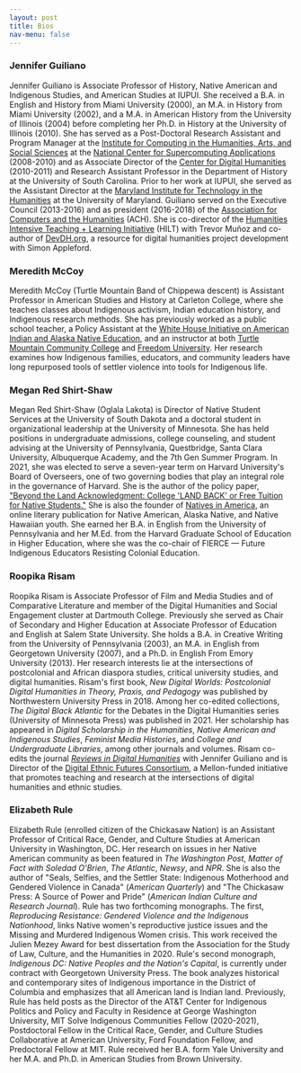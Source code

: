 ```yaml
---
layout: post
title: Bios
nav-menu: false
---
```


### Jennifer Guiliano

Jennifer Guiliano is Associate Professor of History, Native American and Indigenous Studies, and American Studies at IUPUI. She received a B.A. in English and History from Miami University (2000), an M.A. in History from Miami University (2002), and a M.A. in American History from the University of Illinois (2004) before completing her Ph.D. in History at the University of Illinois (2010). She has served as a Post-Doctoral Research Assistant and Program Manager at the [Institute for Computing in the Humanities, Arts, and Social Sciences](http://www.ichass.illinois.edu/Home/Home.html) at the [National Center for Supercomputing Applications](http://www.ncsa.illinois.edu/) (2008-2010) and as Associate Director of the [Center for Digital Humanities](http://cdh.sc.edu/) (2010-2011) and Research Assistant Professor in the Department of History at the University of South Carolina. Prior to her work at IUPUI, she served as the Assistant Director at the [Maryland Institute for Technology in the Humanities](https://jguiliano.com/about/biography/mith.umd.edu) at the University of Maryland. Guiliano served on the Executive Council (2013-2016) and as president (2016-2018) of the [Association for Computers and the Humanities](http://www.ach.org/) (ACH). She is co-director of the [Humanities Intensive Teaching + Learning Initiative](http://www.dhtraining.org/) (HILT) with Trevor Muñoz and co-author of [DevDH.org](http://devdh.org/), a resource for digital humanities project development with Simon Appleford.

### Meredith McCoy

Meredith McCoy (Turtle Mountain Band of Chippewa descent) is Assistant Professor in American Studies and History at Carleton College, where she teaches classes about Indigenous activism, Indian education history, and Indigenous research methods. She has previously worked as a public school teacher, a Policy Assistant at the [White House Initiative on American Indian and Alaska Native Education](https://sites.ed.gov/whiaiane/), and an instructor at both [Turtle Mountain Community College](https://www.tm.edu/) and [Freedom University](https://freedom-university.org/home). Her research examines how Indigenous families, educators, and community leaders have long repurposed tools of settler violence into tools for Indigenous life.

### Megan Red Shirt-Shaw

Megan Red Shirt-Shaw (Oglala Lakota) is Director of Native Student Services at the University of South Dakota and a doctoral student in organizational leadership at the University of Minnesota. She has held positions in undergraduate admissions, college counseling, and student advising at the University of Pennsylvania, Questbridge, Santa Clara University, Albuquerque Academy, and the 7th Gen Summer Program. In 2021, she was elected to serve a seven-year term on Harvard University's Board of Overseers, one of two governing bodies that play an integral role in the governance of Harvard. She is the author of the policy paper, ["Beyond the Land Acknowledgment: College 'LAND BACK' or Free Tuition for Native Students."](https://hackthegates.org/wp-content/uploads/2020/08/Redshirt-Shaw_Landback_HTGreport.pdf) She is also the founder of [Natives in America](http://nativesinamerica.com/), an online literary publication for Native American, Alaska Native, and Native Hawaiian youth. She earned her B.A. in English from the University of Pennsylvania and her M.Ed. from the Harvard Graduate School of Education in Higher Education, where she was the co-chair of FIERCE — Future Indigenous Educators Resisting Colonial Education.

### Roopika Risam

Roopika Risam is Associate Professor of Film and Media Studies and of Comparative Literature and member of the Digital Humanities and Social Engagement cluster at Dartmouth College. Previously she served as Chair of Secondary and Higher Education at Associate Professor of Education and English at Salem State University. She holds a B.A. in Creative Writing from the University of Pennsylvania (2003), an M.A. in English from Georgetown University (2007), and a Ph.D. in English From Emory University (2013). Her research interests lie at the intersections of postcolonial and African diaspora studies, critical university studies, and digital humanities. Risam's first book, _New Digital Worlds: Postcolonial Digital Humanities in Theory, Praxis, and Pedagogy_ was published by Northwestern University Press in 2018. Among her co-edited collections, _The Digital Black Atlantic_ for the Debates in the Digital Humanities series (University of Minnesota Press) was published in 2021. Her scholarship has appeared in _Digital Scholarship in the Humanities_, _Native American and Indigenous Studies_, _Feminist Media Histories_, and _College and Undergraduate Libraries_, among other journals and volumes. Risam co-edits the journal [_Reviews in Digital Humanities_](https://reviewsindh.pubpub.org) with Jennifer Guiliano and is Director of the [Digital Ethnic Futures Consortium](http://digitalethnicfutures.org), a Mellon-funded initiative that promotes teaching and research at the intersections of digital humanities and ethnic studies.

### Elizabeth Rule

Elizabeth Rule (enrolled citizen of the Chickasaw Nation) is an Assistant Professor of Critical Race, Gender, and Culture Studies at American University in Washington, DC. Her research on issues in her Native American community as been featured in _The Washington Post_, _Matter of Fact with Soledad O'Brien_, _The Atlantic_, _Newsy_, and _NPR_. She is also the author of "Seals, Selfies, and the Settler State: Indigenous Motherhood and Gendered Violence in Canada" (_American Quarterly_) and "The Chickasaw Press: A Source of Power and Pride" (_American Indian Culture and Research Journal_). Rule has two forthcoming monographs. The first, _Reproducing Resistance: Gendered Violence and the Indigenous Nationhood_, links Native women's reproductive justice issues and the Missing and Murdered Indigenous Women crisis. This work received the Julien Mezey Award for best dissertation from the Association for the Study of Law, Culture, and the Humanities in 2020. Rule's second monograph, _Indigenous DC: Native Peoples and the Nation's Capital_, is currently under contract with Georgetown University Press. The book analyzes historical and contemporary sites of Indigenous importance in the District of Columbia and emphasizes that all American land is Indian land. Previously, Rule has held posts as the Director of the AT&T Center for Indigenous Politics and Policy and Faculty in Residence at George Washington University, MIT Solve Indigenous Communities Fellow (2020-2021), Postdoctoral Fellow in the Critical Race, Gender, and Culture Studies Collaborative at American University, Ford Foundation Fellow, and Predoctoral Fellow at MIT. Rule received her B.A. form Yale University and her M.A. and Ph.D. in American Studies from Brown University.
